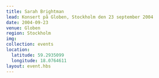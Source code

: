 ```yaml
---
title: Sarah Brightman
lead: Konsert på Globen, Stockholm den 23 september 2004
date: 2004-09-23
venue: Globen
region: Stockholm
img:
collection: events
location:
  latitude: 59.2935099
  longitude: 18.0764611
layout: event.hbs
---
```

